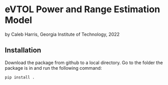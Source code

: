 # eVTOL Power and Range Estimation Model
by Caleb Harris, Georgia Institute of Technology, 2022

## Installation
Download the package from github to a local directory. Go to the folder
the package is in and run the following command:

```pip install .```

